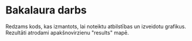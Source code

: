 # Bakalaura darbs

Redzams kods, kas izmantots, lai noteiktu atbilstības un izveidotu grafikus. Rezultāti atrodami apakšnovirzienu "results" mapē.
